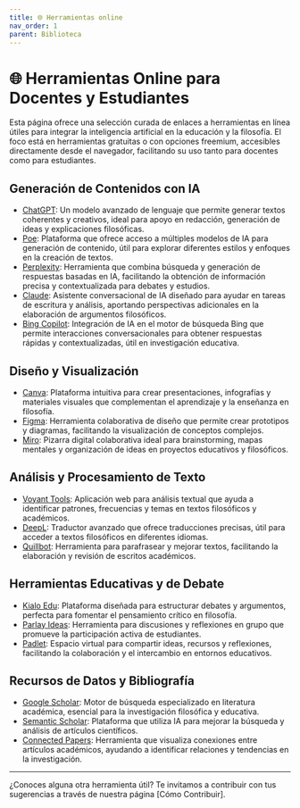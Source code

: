 ```yaml
---
title: 🌐 Herramientas online
nav_order: 1
parent: Biblioteca
---
```


# 🌐 Herramientas Online para Docentes y Estudiantes

Esta página ofrece una selección curada de enlaces a herramientas en línea útiles para integrar la inteligencia artificial en la educación y la filosofía. El foco está en herramientas gratuitas o con opciones freemium, accesibles directamente desde el navegador, facilitando su uso tanto para docentes como para estudiantes.

## Generación de Contenidos con IA

- [ChatGPT](https://chat.openai.com/): Un modelo avanzado de lenguaje que permite generar textos coherentes y creativos, ideal para apoyo en redacción, generación de ideas y explicaciones filosóficas.
- [Poe](https://poe.com/): Plataforma que ofrece acceso a múltiples modelos de IA para generación de contenido, útil para explorar diferentes estilos y enfoques en la creación de textos.
- [Perplexity](https://www.perplexity.ai/): Herramienta que combina búsqueda y generación de respuestas basadas en IA, facilitando la obtención de información precisa y contextualizada para debates y estudios.
- [Claude](https://claude.ai/): Asistente conversacional de IA diseñado para ayudar en tareas de escritura y análisis, aportando perspectivas adicionales en la elaboración de argumentos filosóficos.
- [Bing Copilot](https://www.bing.com/chat): Integración de IA en el motor de búsqueda Bing que permite interacciones conversacionales para obtener respuestas rápidas y contextualizadas, útil en investigación educativa.

## Diseño y Visualización

- [Canva](https://www.canva.com/): Plataforma intuitiva para crear presentaciones, infografías y materiales visuales que complementan el aprendizaje y la enseñanza en filosofía.
- [Figma](https://www.figma.com/): Herramienta colaborativa de diseño que permite crear prototipos y diagramas, facilitando la visualización de conceptos complejos.
- [Miro](https://miro.com/): Pizarra digital colaborativa ideal para brainstorming, mapas mentales y organización de ideas en proyectos educativos y filosóficos.

## Análisis y Procesamiento de Texto

- [Voyant Tools](https://voyant-tools.org/): Aplicación web para análisis textual que ayuda a identificar patrones, frecuencias y temas en textos filosóficos y académicos.
- [DeepL](https://www.deepl.com/translator): Traductor avanzado que ofrece traducciones precisas, útil para acceder a textos filosóficos en diferentes idiomas.
- [Quillbot](https://quillbot.com/): Herramienta para parafrasear y mejorar textos, facilitando la elaboración y revisión de escritos académicos.

## Herramientas Educativas y de Debate

- [Kialo Edu](https://www.kialo-edu.com/): Plataforma diseñada para estructurar debates y argumentos, perfecta para fomentar el pensamiento crítico en filosofía.
- [Parlay Ideas](https://parlayideas.com/): Herramienta para discusiones y reflexiones en grupo que promueve la participación activa de estudiantes.
- [Padlet](https://padlet.com/): Espacio virtual para compartir ideas, recursos y reflexiones, facilitando la colaboración y el intercambio en entornos educativos.

## Recursos de Datos y Bibliografía

- [Google Scholar](https://scholar.google.com/): Motor de búsqueda especializado en literatura académica, esencial para la investigación filosófica y educativa.
- [Semantic Scholar](https://www.semanticscholar.org/): Plataforma que utiliza IA para mejorar la búsqueda y análisis de artículos científicos.
- [Connected Papers](https://www.connectedpapers.com/): Herramienta que visualiza conexiones entre artículos académicos, ayudando a identificar relaciones y tendencias en la investigación.

---

¿Conoces alguna otra herramienta útil? Te invitamos a contribuir con tus sugerencias a través de nuestra página [Cómo Contribuir].
